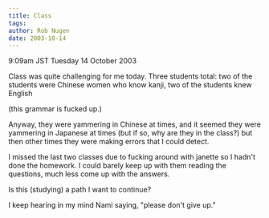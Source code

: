 ```yaml
---
title: Class
tags: 
author: Rob Nugen
date: 2003-10-14
---
```


<p class=date>9:09am JST Tuesday 14 October 2003</p>

<p>Class was quite challenging for me today.  Three students total:
two of the students were Chinese women who know kanji, two of the
students knew English</p>

<p>(this grammar is fucked up.)</p>

<p>Anyway, they were yammering in Chinese at times, and it seemed they
were yammering in Japanese at times (but if so, why are they in the
class?) but then other times they were making errors that I could
detect.</p>

<p>I missed the last two classes due to fucking around with janette so
I hadn't done the homework.  I could barely keep up with them reading
the questions, much less come up with the answers.</p>

<p>Is this (studying) a path I want to continue?</p>

<p>I keep hearing in my mind Nami saying, "please don't give up."</p>

